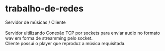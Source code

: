 # trabalho-de-redes
Servidor de músicas / Cliente<br>  
Servidor ultilizando Conexão TCP por sockets para enviar audio no formato wav em forma de streamming pelo socket. <br>
Cliente possui o player que reproduz a música requisitada.
